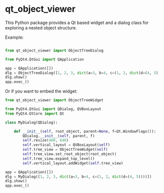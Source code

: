 # qt_object_viewer

This Python package provides a Qt based widget and a dialog class for exploring a
nested object structure.

Example:

```python

from qt_object_viewer import ObjectTreeDialog

from PyQt4.QtGui import QApplication

app = QApplication([])
dlg = ObjectTreeDialog([1, 2, 3, dict(a=3, b=4, c=(1, 2, dict(d=(4, 5))))])
dlg.show()
app.exec_()
```

Or if you want to embed the widget:

```python
from qt_object_viewer import ObjectTreeWidget

from PyQt4.QtGui import QDialog, QVBoxLayout
from PyQt4.QtCore import Qt

class MyDialog(QDialog):

    def __init__(self, root_object, parent=None, f=Qt.WindowFlags()):
        QDialog.__init__(self, parent, f)
        self.resize(480, 640)
        self.vertical_layout = QVBoxLayout(self)
        self.tree_view = ObjectTreeWidget(self)
        self.tree_view.set_root_object(root_object)
        self.tree_view.expand_top_level()
        self.vertical_layout.addWidget(self.tree_view)

app = QApplication([])
dlg = MyDialog([1, 2, 3, dict(a=3, b=4, c=(1, 2, dict(d=(4, 5))))])
dlg.show()
app.exec_()
```
